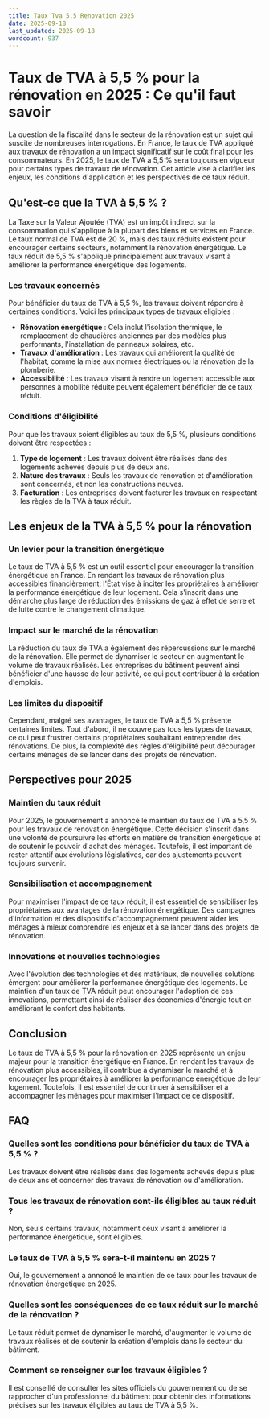 ```yaml
---
title: Taux Tva 5.5 Renovation 2025
date: 2025-09-18
last_updated: 2025-09-18
wordcount: 937
---
```


# Taux de TVA à 5,5 % pour la rénovation en 2025 : Ce qu'il faut savoir

La question de la fiscalité dans le secteur de la rénovation est un sujet qui suscite de nombreuses interrogations. En France, le taux de TVA appliqué aux travaux de rénovation a un impact significatif sur le coût final pour les consommateurs. En 2025, le taux de TVA à 5,5 % sera toujours en vigueur pour certains types de travaux de rénovation. Cet article vise à clarifier les enjeux, les conditions d'application et les perspectives de ce taux réduit.

## Qu'est-ce que la TVA à 5,5 % ?

La Taxe sur la Valeur Ajoutée (TVA) est un impôt indirect sur la consommation qui s'applique à la plupart des biens et services en France. Le taux normal de TVA est de 20 %, mais des taux réduits existent pour encourager certains secteurs, notamment la rénovation énergétique. Le taux réduit de 5,5 % s'applique principalement aux travaux visant à améliorer la performance énergétique des logements.

### Les travaux concernés

Pour bénéficier du taux de TVA à 5,5 %, les travaux doivent répondre à certaines conditions. Voici les principaux types de travaux éligibles :

- **Rénovation énergétique** : Cela inclut l'isolation thermique, le remplacement de chaudières anciennes par des modèles plus performants, l'installation de panneaux solaires, etc.
- **Travaux d'amélioration** : Les travaux qui améliorent la qualité de l'habitat, comme la mise aux normes électriques ou la rénovation de la plomberie.
- **Accessibilité** : Les travaux visant à rendre un logement accessible aux personnes à mobilité réduite peuvent également bénéficier de ce taux réduit.

### Conditions d'éligibilité

Pour que les travaux soient éligibles au taux de 5,5 %, plusieurs conditions doivent être respectées :

1. **Type de logement** : Les travaux doivent être réalisés dans des logements achevés depuis plus de deux ans.
2. **Nature des travaux** : Seuls les travaux de rénovation et d'amélioration sont concernés, et non les constructions neuves.
3. **Facturation** : Les entreprises doivent facturer les travaux en respectant les règles de la TVA à taux réduit.

## Les enjeux de la TVA à 5,5 % pour la rénovation

### Un levier pour la transition énergétique

Le taux de TVA à 5,5 % est un outil essentiel pour encourager la transition énergétique en France. En rendant les travaux de rénovation plus accessibles financièrement, l'État vise à inciter les propriétaires à améliorer la performance énergétique de leur logement. Cela s'inscrit dans une démarche plus large de réduction des émissions de gaz à effet de serre et de lutte contre le changement climatique.

### Impact sur le marché de la rénovation

La réduction du taux de TVA a également des répercussions sur le marché de la rénovation. Elle permet de dynamiser le secteur en augmentant le volume de travaux réalisés. Les entreprises du bâtiment peuvent ainsi bénéficier d'une hausse de leur activité, ce qui peut contribuer à la création d'emplois.

### Les limites du dispositif

Cependant, malgré ses avantages, le taux de TVA à 5,5 % présente certaines limites. Tout d'abord, il ne couvre pas tous les types de travaux, ce qui peut frustrer certains propriétaires souhaitant entreprendre des rénovations. De plus, la complexité des règles d'éligibilité peut décourager certains ménages de se lancer dans des projets de rénovation.

## Perspectives pour 2025

### Maintien du taux réduit

Pour 2025, le gouvernement a annoncé le maintien du taux de TVA à 5,5 % pour les travaux de rénovation énergétique. Cette décision s'inscrit dans une volonté de poursuivre les efforts en matière de transition énergétique et de soutenir le pouvoir d'achat des ménages. Toutefois, il est important de rester attentif aux évolutions législatives, car des ajustements peuvent toujours survenir.

### Sensibilisation et accompagnement

Pour maximiser l'impact de ce taux réduit, il est essentiel de sensibiliser les propriétaires aux avantages de la rénovation énergétique. Des campagnes d'information et des dispositifs d'accompagnement peuvent aider les ménages à mieux comprendre les enjeux et à se lancer dans des projets de rénovation.

### Innovations et nouvelles technologies

Avec l'évolution des technologies et des matériaux, de nouvelles solutions émergent pour améliorer la performance énergétique des logements. Le maintien d'un taux de TVA réduit peut encourager l'adoption de ces innovations, permettant ainsi de réaliser des économies d'énergie tout en améliorant le confort des habitants.

## Conclusion

Le taux de TVA à 5,5 % pour la rénovation en 2025 représente un enjeu majeur pour la transition énergétique en France. En rendant les travaux de rénovation plus accessibles, il contribue à dynamiser le marché et à encourager les propriétaires à améliorer la performance énergétique de leur logement. Toutefois, il est essentiel de continuer à sensibiliser et à accompagner les ménages pour maximiser l'impact de ce dispositif.

## FAQ

### Quelles sont les conditions pour bénéficier du taux de TVA à 5,5 % ?

Les travaux doivent être réalisés dans des logements achevés depuis plus de deux ans et concerner des travaux de rénovation ou d'amélioration.

### Tous les travaux de rénovation sont-ils éligibles au taux réduit ?

Non, seuls certains travaux, notamment ceux visant à améliorer la performance énergétique, sont éligibles.

### Le taux de TVA à 5,5 % sera-t-il maintenu en 2025 ?

Oui, le gouvernement a annoncé le maintien de ce taux pour les travaux de rénovation énergétique en 2025.

### Quelles sont les conséquences de ce taux réduit sur le marché de la rénovation ?

Le taux réduit permet de dynamiser le marché, d'augmenter le volume de travaux réalisés et de soutenir la création d'emplois dans le secteur du bâtiment.

### Comment se renseigner sur les travaux éligibles ?

Il est conseillé de consulter les sites officiels du gouvernement ou de se rapprocher d'un professionnel du bâtiment pour obtenir des informations précises sur les travaux éligibles au taux de TVA à 5,5 %.